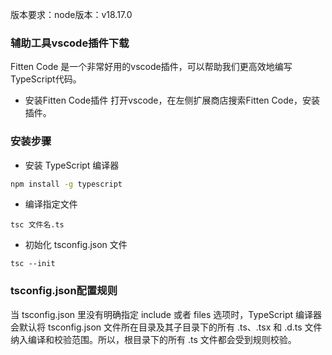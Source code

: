 
版本要求：node版本：v18.17.0

### 辅助工具vscode插件下载

Fitten Code 是一个非常好用的vscode插件，可以帮助我们更高效地编写TypeScript代码。
- 安装Fitten Code插件
打开vscode，在左侧扩展商店搜索Fitten Code，安装插件。


### 安装步骤

- 安装 TypeScript 编译器
```bash
npm install -g typescript
```

- 编译指定文件
```
tsc 文件名.ts
```

- 初始化 tsconfig.json 文件
```
tsc --init
```

### tsconfig.json配置规则

当 tsconfig.json 里没有明确指定 include 或者 files 选项时，TypeScript 编译器会默认将 tsconfig.json 文件所在目录及其子目录下的所有 .ts、.tsx 和 .d.ts 文件纳入编译和校验范围。所以，根目录下的所有 .ts 文件都会受到规则校验。

